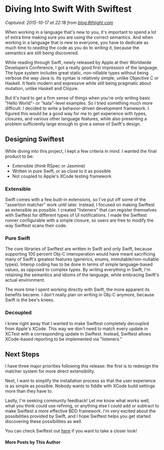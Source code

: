 # Diving Into Swift With Swiftest

_Captured: 2015-10-17 at 22:18 from [blog.8thlight.com](http://blog.8thlight.com/brian-pratt/2014/07/14/diving-into-swift-with-swiftest.html)_

When working in a language that's new to you, it's important to spend a lot of extra time making sure you are using the correct semantics. And when working in a language that is new to everyone, you have to dedicate as much time to _reading_ the code as you do to _writing_ it, because the semantics are still being discovered.

While reading through Swift, newly released by Apple at their Worldwide Developers Conference, I got a really good first impression of the language. The type system includes great static, non-nillable types without being verbose the way Java is. Its syntax is relatively simple, unlike Objective C or Haskell. It feels modern and expressive while still being pragmatic about mutation, unlike Haskell and Clojure.

But it's hard to get a firm sense of things when you're only writing basic "Hello World"\- or "kata"-level examples. So I tried something much more difficult: I decided to write a behavior-driven development framework. I figured this would be a good way for me to get experience with types, closures, and various other language features, while also presenting a problem sufficiently large enough to give a sense of Swift's design.

## Designing Swiftest

While diving into this project, I kept a few criteria in mind. I wanted the final product to be:

  * Extensible (think RSpec or Jasmine)
  * Written in pure Swift, or as close to it as possible
  * Not coupled to Apple's XCode testing framework

### Extensible

Swift comes with a few built-in extensions, so I've put off some of the "assertion matcher" work until later. Instead, I focused on making Swiftest as extensible as possible. I created "listeners" that can register themselves with Swiftest for different types of UI notifications. I made the Swiftest runner configurable with a simple closure, so users are free to modify the way Swiftest scans their code.

### Pure Swift

The core libraries of Swiftest are written in Swift and only Swift, because supporting 100 percent Obj-C interoperation would have meant sacrificing many of Swift's greatest features (generics, enums, immutable/non-nullable types). Interop coding has to be done in terms of simple language-based values, as opposed to complex types. By writing everything in Swift, I'm retaining the semantics and idioms of the language, while embracing Swift's actual environment.

The more time I spent working directly with Swift, the more apparent its benefits became. I don't really plan on writing in Obj-C anymore, because Swift is the bee's knees.

### Decoupled

I knew right away that I wanted to make Swiftest completely decoupled from Apple's XCode. This way we don't need to match every update in XCTest with a corresponding update in Swiftest. Instead, Swiftest allows XCode-based reporting to be implemented via "listeners."

## Next Steps

I have three major priorities following this release: the first is to redesign the matcher system for more direct extensibility.

Next, I want to simplify the installation process so that the user experience is as simple as possible. Nobody wants to fiddle with XCode build settings more than they have to.

Lastly, I'm seeking community feedback! Let me know what works well, what you think could use refining, or anything else I could add or subtract to make Swiftest a more effective BDD framework. I'm very excited about the possibilities provided by Swift, and I hope Swiftest helps you get started discovering these possibilities as well.

You can check Swiftest out [here](https://github.com/Swiftest/Swiftest) if you want to take a closer look!

#### More Posts by This Author
